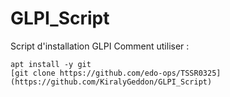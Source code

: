 # GLPI_Script
Script d'installation GLPI 
Comment utiliser :

```
apt install -y git
[git clone https://github.com/edo-ops/TSSR0325](https://github.com/KiralyGeddon/GLPI_Script)
```
